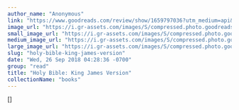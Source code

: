 ```yaml
---
author_name: "Anonymous"
link: "https://www.goodreads.com/review/show/1659797036?utm_medium=api&utm_source=rss"
image_url: "https://i.gr-assets.com/images/S/compressed.photo.goodreads.com/books/1313518530l/1923820._SX50_.jpg"
small_image_url: "https://i.gr-assets.com/images/S/compressed.photo.goodreads.com/books/1313518530l/1923820._SX50_.jpg"
medium_image_url: "https://i.gr-assets.com/images/S/compressed.photo.goodreads.com/books/1313518530l/1923820._SX98_.jpg"
large_image_url: "https://i.gr-assets.com/images/S/compressed.photo.goodreads.com/books/1313518530l/1923820.jpg"
slug: "holy-bible-king-james-version"
date: "Wed, 26 Sep 2018 04:28:36 -0700"
group: "read"
title: "Holy Bible: King James Version"
collectionName: "books"
---
```

\[\]